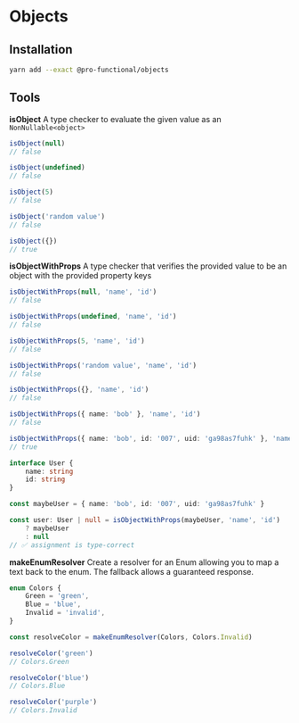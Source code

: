 # Objects

## Installation

```sh
yarn add --exact @pro-functional/objects
```

## Tools

**isObject** A type checker to evaluate the given value as an
`NonNullable<object>`

```ts
isObject(null)
// false

isObject(undefined)
// false

isObject(5)
// false

isObject('random value')
// false

isObject({})
// true
```

**isObjectWithProps** A type checker that verifies the provided value to be an
object with the provided property keys

```ts
isObjectWithProps(null, 'name', 'id')
// false

isObjectWithProps(undefined, 'name', 'id')
// false

isObjectWithProps(5, 'name', 'id')
// false

isObjectWithProps('random value', 'name', 'id')
// false

isObjectWithProps({}, 'name', 'id')
// false

isObjectWithProps({ name: 'bob' }, 'name', 'id')
// false

isObjectWithProps({ name: 'bob', id: '007', uid: 'ga98as7fuhk' }, 'name', 'id')
// true

interface User {
    name: string
    id: string
}

const maybeUser = { name: 'bob', id: '007', uid: 'ga98as7fuhk' }

const user: User | null = isObjectWithProps(maybeUser, 'name', 'id')
    ? maybeUser
    : null
// ✅ assignment is type-correct
```

**makeEnumResolver** Create a resolver for an Enum allowing you to map a text
back to the enum. The fallback allows a guaranteed response.

```ts
enum Colors {
    Green = 'green',
    Blue = 'blue',
    Invalid = 'invalid',
}

const resolveColor = makeEnumResolver(Colors, Colors.Invalid)

resolveColor('green')
// Colors.Green

resolveColor('blue')
// Colors.Blue

resolveColor('purple')
// Colors.Invalid
```
